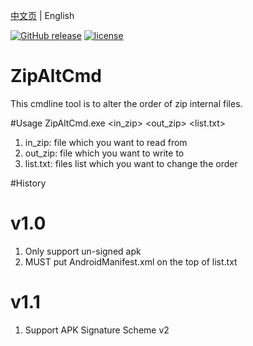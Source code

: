[中文页](README_CN.md) | English

[![GitHub release](https://img.shields.io/github/release/z2care/ZipAltCmd.svg)](https://github.com/z2care/ZipAltCmd/releases/latest) [![license](https://img.shields.io/github/license/z2care/ZipAltCmd)](https://raw.githubusercontent.com/z2care/ZipAltCmd/master/LICENSE)

# ZipAltCmd
This cmdline tool is to alter the order of zip internal files.

#Usage
ZipAltCmd.exe <in_zip> <out_zip> <list.txt>
1. in_zip: file which you want to read from
2. out_zip: file which you want to write to
3. list.txt: files list which you want to change the order

#History
# v1.0
1. Only support un-signed apk
2. MUST put AndroidManifest.xml on the top of list.txt

# v1.1
1. Support APK Signature Scheme v2
